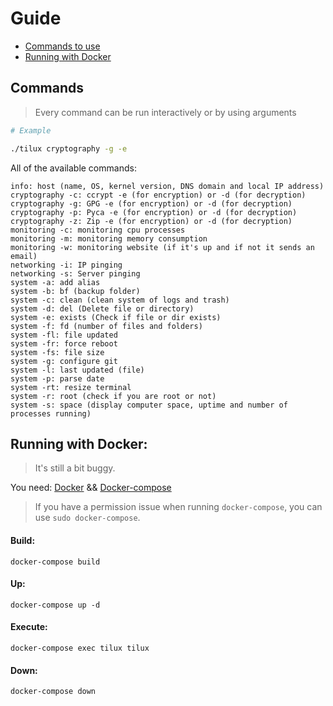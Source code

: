 # Guide

- [Commands to use](#commands)
- [Running with Docker](#running-with-docker)

## Commands

> Every command can be run interactively or by using arguments

```bash
# Example

./tilux cryptography -g -e
```

All of the available commands:

```
info: host (name, OS, kernel version, DNS domain and local IP address)
cryptography -c: ccrypt -e (for encryption) or -d (for decryption)
cryptography -g: GPG -e (for encryption) or -d (for decryption)
cryptography -p: Pyca -e (for encryption) or -d (for decryption)
cryptography -z: Zip -e (for encryption) or -d (for decryption)
monitoring -c: monitoring cpu processes
monitoring -m: monitoring memory consumption
monitoring -w: monitoring website (if it's up and if not it sends an email)
networking -i: IP pinging
networking -s: Server pinging
system -a: add alias
system -b: bf (backup folder)
system -c: clean (clean system of logs and trash)
system -d: del (Delete file or directory)
system -e: exists (Check if file or dir exists)
system -f: fd (number of files and folders)
system -fl: file updated
system -fr: force reboot
system -fs: file size
system -g: configure git
system -l: last updated (file)
system -p: parse date
system -rt: resize terminal
system -r: root (check if you are root or not)
system -s: space (display computer space, uptime and number of processes running)
```

## Running with Docker:

> It's still a bit buggy.

You need:
[Docker](https://docker.com) && [Docker-compose](https://docs.docker.com/compose/)

> If you have a permission issue when running `docker-compose`, you can use `sudo docker-compose`.

#### Build:

```
docker-compose build
```

#### Up:

```
docker-compose up -d
```

#### Execute:

```
docker-compose exec tilux tilux
```

#### Down:

```
docker-compose down
```
